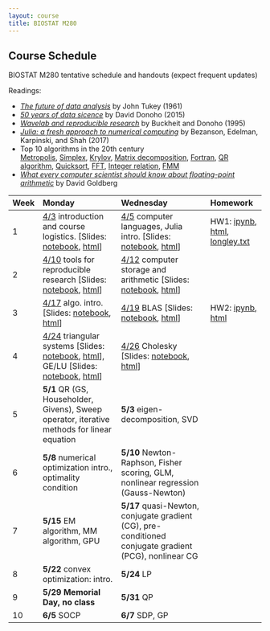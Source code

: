 ```yaml
---
layout: course
title: BIOSTAT M280
---
```


## Course Schedule

BIOSTAT M280 tentative schedule and handouts (expect frequent updates)

Readings:  

* [_The future of data analysis_](./readings/Tukey61FutureDataAnalysis.pdf) by John Tukey (1961) 
* [_50 years of data sicence_](./readings/Donoho15FiftyYearsDataScience.pdf) by David Donoho (2015)  
* [_Wavelab and reproducible research_](http://statweb.stanford.edu/~donoho/Reports/1995/wavelab.pdf) by Buckheit and Donoho (1995)  
* [_Julia: a fresh approach to numerical computing_](./readings/BezansonEdelmanKarpinskiShah17Julia.pdf) by Bezanson, Edelman, Karpinski, and Shah (2017)  
* Top 10 algorithms in the 20th century  
[Metropolis](readings/metropolis.pdf), [Simplex](readings/simplex.pdf), [Krylov](readings/krylov.pdf), [Matrix decomposition](readings/decomp.pdf), [Fortran](readings/fortran.pdf), [QR algorithm](readings/qr.pdf), [Quicksort](readings/qsort.pdf), [FFT](readings/fft.pdf), [Integer relation](readings/integer.pdf), [FMM](readings/fmm.pdf)  
* [_What every computer scientist should know about floating-point arithmetic_](readings/Goldberg91FloatingPoint.pdf) by David Goldberg  


| Week | Monday | Wednesday | Homework |
|:-----------|:-----------|:------------|:------------|
| 1 | [4/3](http://hua-zhou.github.io/teaching/biostatm280-2017spring/biostatm280spring2017/2017/04/03/first-day.html) introduction and course logistics. \[Slides: [notebook](https://github.com/Hua-Zhou/Hua-Zhou.github.io/blob/master/teaching/biostatm280-2017spring/slides/01-intro/intro.ipynb), [html](./slides/01-intro/intro.html)\] | [4/5](http://hua-zhou.github.io/teaching/biostatm280-2017spring/biostatm280spring2017/2017/04/05/week1-day2.html) computer languages, Julia intro. \[Slides: [notebook](https://github.com/Hua-Zhou/Hua-Zhou.github.io/blob/master/teaching/biostatm280-2017spring/slides/02-juliaintro/juliaintro.ipynb), [html](./slides/02-juliaintro/juliaintro.html)\] | HW1: [ipynb](https://github.com/Hua-Zhou/Hua-Zhou.github.io/blob/master/teaching/biostatm280-2017spring/hw/hw01.ipynb), [html](./hw/hw01.html), [longley.txt](./hw/longley.txt) |
| 2 | [4/10](http://hua-zhou.github.io/teaching/biostatm280-2017spring/biostatm280spring2017/2017/04/10/week2-day1.html) tools for reproducible research \[Slides: [notebook](https://github.com/Hua-Zhou/Hua-Zhou.github.io/blob/master/teaching/biostatm280-2017spring/slides/03-repres/repres.ipynb), [html](./slides/03-repres/repres.html)\] | [4/12](http://hua-zhou.github.io/teaching/biostatm280-2017spring/biostatm280spring2017/2017/04/12/week2-day2.html) computer storage and arithmetic \[Slides: [notebook](https://github.com/Hua-Zhou/Hua-Zhou.github.io/blob/master/teaching/biostatm280-2017spring/slides/04-arith/arith.ipynb), [html](./slides/04-arith/arith.html)\] |
| 3 | [4/17](http://hua-zhou.github.io/teaching/biostatm280-2017spring/biostatm280spring2017/2017/04/17/week3-day1.html) algo. intro. \[Slides: [notebook](https://github.com/Hua-Zhou/Hua-Zhou.github.io/blob/master/teaching/biostatm280-2017spring/slides/05-algo/algo.ipynb), [html](./slides/05-algo/algo.html)\] | [4/19](http://hua-zhou.github.io/teaching/biostatm280-2017spring/biostatm280spring2017/2017/04/19/week3-day2.html) BLAS \[Slides: [notebook](https://github.com/Hua-Zhou/Hua-Zhou.github.io/blob/master/teaching/biostatm280-2017spring/slides/06-numalgintro/numalgintro.ipynb), [html](./slides/06-numalgintro/numalgintro.html)\] | HW2: [ipynb](https://github.com/Hua-Zhou/Hua-Zhou.github.io/blob/master/teaching/biostatm280-2017spring/hw/hw02.ipynb), [html](./hw/hw02.html) |
| 4 | [4/24](http://hua-zhou.github.io/teaching/biostatm280-2017spring/biostatm280spring2017/2017/04/24/week4-day1.html) triangular systems \[Slides: [notebook](https://github.com/Hua-Zhou/Hua-Zhou.github.io/blob/master/teaching/biostatm280-2017spring/slides/07-trisys/trisys.ipynb), [html](./slides/07-trisys/trisys.html)\], GE/LU \[Slides: [notebook](https://github.com/Hua-Zhou/Hua-Zhou.github.io/blob/master/teaching/biostatm280-2017spring/slides/08-gelu/gelu.ipynb), [html](./slides/08-gelu/gelu.html)\] | [4/26](http://hua-zhou.github.io/teaching/biostatm280-2017spring/biostatm280spring2017/2017/04/26/week4-day2.html) Cholesky \[Slides: [notebook](https://github.com/Hua-Zhou/Hua-Zhou.github.io/blob/master/teaching/biostatm280-2017spring/slides/09-chol/chol.ipynb), [html](./slides/09-chol/chol.html)\] |
| 5 | **5/1** QR (GS, Householder, Givens), Sweep operator, iterative methods for linear equation | **5/3** eigen-decomposition, SVD |
| 6 | **5/8** numerical optimization intro., optimality condition | **5/10** Newton-Raphson, Fisher scoring, GLM, nonlinear regression (Gauss-Newton) |
| 7 | **5/15** EM algorithm, MM algorithm, GPU | **5/17** quasi-Newton, conjugate gradient (CG), pre-conditioned conjugate gradient (PCG), nonlinear CG |
| 8 | **5/22** convex optimization: intro. | **5/24** LP |
| 9 | **5/29** **Memorial Day, no class** | **5/31** QP |  
| 10 | **6/5** SOCP | **6/7** SDP, GP |

